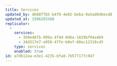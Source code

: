 ```yaml
---
title: Services
updated_by: d608ffb5-b4f0-4e02-beba-9a5ad04becd8
updated_at: 1596203368
replicator:
  -
    services:
      - 369e48fb-999a-4f4d-9d6a-1829bf94a4b9
      - 34d317e7-a958-47fe-b0ef-08ec12318cd3
    type: services
    enabled: true
id: a7d612aa-e3e1-4235-bfa8-7b577177c947
---
```

